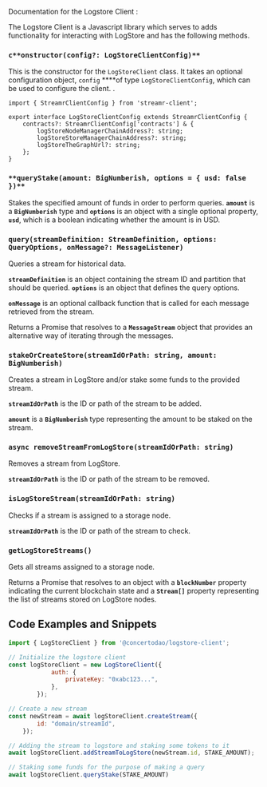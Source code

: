 Documentation for the Logstore Client :

The Logstore Client is a Javascript library which serves to adds functionality for interacting with LogStore and has the following methods.

### `c**onstructor(config?: LogStoreClientConfig)**`

This is the constructor for the `LogStoreClient` class. It takes an optional configuration object, `config` ****of type `LogStoreClientConfig`, which can be used to configure the client. .

```
import { StreamrClientConfig } from 'streamr-client';

export interface LogStoreClientConfig extends StreamrClientConfig {
	contracts?: StreamrClientConfig['contracts'] & {
		logStoreNodeManagerChainAddress?: string;
		logStoreStoreManagerChainAddress?: string;
		logStoreTheGraphUrl?: string;
	};
}
```

### `**queryStake(amount: BigNumberish, options = { usd: false })**`

Stakes the specified amount of funds in order to perform queries. **`amount`** is a **`BigNumberish`** type and **`options`** is an object with a single optional property, **`usd`**, which is a boolean indicating whether the amount is in USD. 

### **`query(streamDefinition: StreamDefinition, options: QueryOptions, onMessage?: MessageListener)`**

Queries a stream for historical data.

**`streamDefinition`** is an object containing the stream ID and partition that should be queried. **`options`** is an object that defines the query options.

**`onMessage`** is an optional callback function that is called for each message retrieved from the stream.

Returns a Promise that resolves to a **`MessageStream`** object that provides an alternative way of iterating through the messages.

### **`stakeOrCreateStore(streamIdOrPath: string, amount: BigNumberish)`**

Creates a stream in LogStore and/or stake some funds to the provided stream.

**`streamIdOrPath`** is the ID or path of the stream to be added. 

**`amount`** is a **`BigNumberish`** type representing the amount to be staked on the stream.

### **`async removeStreamFromLogStore(streamIdOrPath: string)`**

Removes a stream from LogStore.

**`streamIdOrPath`** is the ID or path of the stream to be removed. 

### **`isLogStoreStream(streamIdOrPath: string)`**

Checks if a stream is assigned to a storage node. 

**`streamIdOrPath`** is the ID or path of the stream to check.

### **`getLogStoreStreams()`**

Gets all streams assigned to a storage node. 

Returns a Promise that resolves to an object with a **`blockNumber`** property indicating the current blockchain state and a **`Stream[]`** property representing the list of streams stored on LogStore nodes.

## Code Examples and Snippets

```jsx
import { LogStoreClient } from '@concertodao/logstore-client';

// Initialize the logstore client
const logStoreClient = new LogStoreClient({
			auth: {
				privateKey: "0xabc123...",
			},
		});

// Create a new stream
const newStream = await logStoreClient.createStream({
		id: "domain/streamId",
	});

// Adding the stream to logstore and staking some tokens to it
await logStoreClient.addStreamToLogStore(newStream.id, STAKE_AMOUNT);

// Staking some funds for the purpose of making a query
await logStoreClient.queryStake(STAKE_AMOUNT)
```